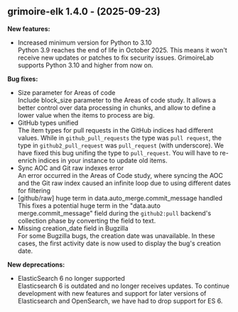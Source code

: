 ## grimoire-elk 1.4.0 - (2025-09-23)

**New features:**

 * Increased minimum version for Python to 3.10\
   Python 3.9 reaches the end of life in October 2025. This means it
   won't receive new updates or patches to fix security issues.
   GrimoireLab supports Python 3.10 and higher from now on.

**Bug fixes:**

 * Size parameter for Areas of code\
   Include block_size parameter to the Areas of code study. It allows a
   better control over data processing in chunks, and allow to define a
   lower value when the items to process are big.
 * GitHub types unified\
   The item types for pull requests in the GitHub indices had different
   values. While in `github_pull_requests` the type was `pull request`,
   the type in `github2_pull_request` was `pull_request` (with
   underscore). We have fixed this bug unifing the type to
   `pull_request`. You will have to re-enrich indices in your instance to
   update old items.
 * Sync AOC and Git raw indexes error\
   An error occurred in the Areas of Code study, where syncing the AOC
   and the Git raw index caused an infinite loop due to using different
   dates for filtering
 * [github/raw] huge term in data.auto_merge.commit_message handled\
   This fixes a potential huge term in the "data.auto
   merge.commit_message" field during the `github2:pull` backend's
   collection phase by converting the field to text.
 * Missing creation_date field in Bugzilla\
   For some Bugzilla bugs, the creation date was unavailable. In these
   cases, the first activity date is now used to display the bug's
   creation date.

**New deprecations:**

 * ElasticSearch 6 no longer supported\
   Elasticsearch 6 is outdated and no longer receives updates. To
   continue development with new features and support for later versions
   of Elasticsearch and OpenSearch, we have had to drop support for ES 6.


